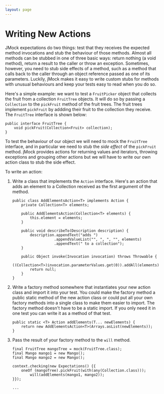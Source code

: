 ```yaml
---
layout: page
---
```

Writing New Actions
===================

JMock expectations do two things: test that they receives the expected method invocations and stub the behaviour of those methods. Almost all methods can be stubbed in one of three basic ways: return nothing (a void method), return a result to the caller or throw an exception. Sometimes, however, you need to stub side effects of a method, such as a method that calls back to the caller through an object reference passed as one of its parameters. Luckily, jMock makes it easy to write custom stubs for methods with unusual behaviours and keep your tests easy to read when you do so.

Here's a simple example: we want to test a `FruitPicker` object that collects the fruit from a collection `FruitTree` objects. It will do so by passing a `Collection` to the `pickFruit` method of the fruit trees. The fruit trees implement `pickFruit` by addding their fruit to the collection they receive. The `FruitTree` interface is shown below:

``` Source
public interface FruitTree {
    void pickFruit(Collection<Fruit> collection);
}
```

To test the behaviour of our object we will need to mock the `FruitTree` interface, and in particular we need to stub the *side effect* of the `pickFruit` method. jMock provides actions for returning values and iterators, throwing exceptions and grouping other actions but we will have to write our own action class to stub the side effect.

To write an action:

1.  Write a class that implements the `Action` interface. Here's an action that adds an element to a Collection received as the first argument of the method.

    ``` Source
    public class AddElementsAction<T> implements Action {
        private Collection<T> elements;
        
        public AddElementsAction(Collection<T> elements) {
            this.element = elements;
        }
        
        public void describeTo(Description description) {
            description.appendText("adds ")
                       .appendValueList("", ", ", "", elements)
                       .appendText(" to a collection");
        }
        
        public Object invoke(Invocation invocation) throws Throwable {
            ((Collection<T>)invocation.parameterValues.get(0)).addAll(elements);
            return null;
        }
    }
    ```

2.  Write a factory method somewhere that instantiates your new action class and import it into your test. You could make the factory method a public static method of the new action class or could put all your own factory methods into a single class to make them easier to import. The factory method doesn't have to be a static import. If you only need it in one test you can write it as a method of that test.

    ``` Source
    public static <T> Action addElements(T... newElements) {
        return new AddElementsAction<T>(Arrays.asList(newElements));
    }
    ```

3.  Pass the result of your factory method to the `will` method.

    ``` Source
    final FruitTree mangoTree = mock(FruitTree.class);
    final Mango mango1 = new Mango();
    final Mango mango2 = new Mango();

    context.checking(new Expectations() {{
        oneOf (mangoTree).pickFruit(with(any(Collection.class)));
            will(addElements(mango1, mango2));
    }});

    ...
    ```
